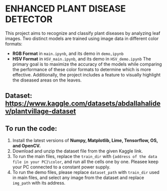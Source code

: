 # ENHANCED PLANT DISEASE DETECTOR
This project aims to recognize and classify plant diseases by analyzing leaf images. Two distinct models are trained using image data in different color formats:  
- **RGB Format** in `main.ipynb`, and its demo in `demo,ipynb`
- **HSV Format** in `HSV_main.ipynb`, and its demo in `HSV_demo.ipynb`
The primary goal is to maximize the accuracy of the models while comparing the performance of these color formats to determine which is more effective. Additionally, the project includes a feature to visually highlight the diseased areas on the leaves.

## Dataset: https://www.kaggle.com/datasets/abdallahalidev/plantvillage-dataset

## To run the code:
1. Install the latest versions of **Numpy, Matplotlib, Lime, Tensorflow, OS, and OpenCV.**
2. Download and unzip the dataset file from the given Kaggle link.
3. To run the main files, replace the `train_dir` with `{address of the data file in your PC}\color`, and run all the cells one by one. Pleasee keep your PC connected to a constant power supply.
4. To run the demo files, please replace `dataset_path` with `train_dir` used in main files, and select any image from the dataset and replace `img_path` with its address.
